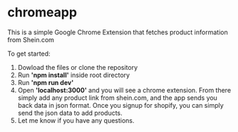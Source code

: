 # chromeapp
This is a simple Google Chrome Extension that fetches product information from Shein.com

To get started:
1. Dowload the files or clone the repository
2. Run **'npm install'** inside root directory
3. Run **'npm run dev'**
4. Open **'localhost:3000'** and you will see a chrome extension. From there simply add any product link from shein.com, and the app sends you back data in json format. Once you signup for shopify, you can simply send the json data to add products.
5. Let me know if you have any questions.
